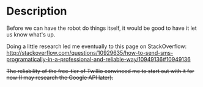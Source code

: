 Description
===========

Before we can have the robot do things itself, it would be good to have it let us know what's up.


Doing a little research led me eventually to this page on StackOverflow: http://stackoverflow.com/questions/10929635/how-to-send-sms-programatically-in-a-professional-and-reliable-way/10949136#10949136

~~The reliability of the free-tier of Twillio convinced me to start out with it for now (I may research the Google API later).~~
